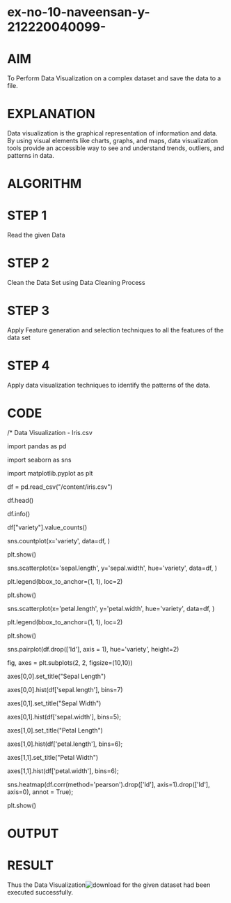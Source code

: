 # ex-no-10-naveensan-y-212220040099-
# AIM
To Perform Data Visualization on a complex dataset and save the data to a file.

# EXPLANATION
Data visualization is the graphical representation of information and data. By using visual elements like charts, graphs, and maps, data visualization tools provide an accessible way to see and understand trends, outliers, and patterns in data.

# ALGORITHM
# STEP 1 
Read the given Data 
# STEP 2 
Clean the Data Set using Data Cleaning Process 
# STEP 3 
Apply Feature generation and selection techniques to all the features of the data set 
# STEP 4 
Apply data visualization techniques to identify the patterns of the data.

# CODE
/* Data Visualization - Iris.csv

import pandas as pd

import seaborn as sns

import matplotlib.pyplot as plt

df = pd.read_csv("/content/iris.csv")

df.head()

df.info()

df["variety"].value_counts()

sns.countplot(x='variety', data=df, )

plt.show()

sns.scatterplot(x='sepal.length', y='sepal.width', hue='variety', data=df, )

plt.legend(bbox_to_anchor=(1, 1), loc=2)

plt.show()

sns.scatterplot(x='petal.length', y='petal.width', hue='variety', data=df, )

plt.legend(bbox_to_anchor=(1, 1), loc=2)

plt.show()

sns.pairplot(df.drop(['Id'], axis = 1), hue='variety', height=2)

fig, axes = plt.subplots(2, 2, figsize=(10,10))

axes[0,0].set_title("Sepal Length")

axes[0,0].hist(df['sepal.length'], bins=7)

axes[0,1].set_title("Sepal Width")

axes[0,1].hist(df['sepal.width'], bins=5);

axes[1,0].set_title("Petal Length")

axes[1,0].hist(df['petal.length'], bins=6);

axes[1,1].set_title("Petal Width")

axes[1,1].hist(df['petal.width'], bins=6);

sns.heatmap(df.corr(method='pearson').drop(['Id'], axis=1).drop(['Id'], axis=0), annot = True);

plt.show()

# OUTPUT

# RESULT
Thus the Data Visualization![download](https://github.com/Naveensan123/ex-no-10-naveensan-y-212220040099-/assets/95761973/4e79b27d-52df-4a5a-af89-d3b76b0a155a)
 for the given dataset had been executed successfully.
